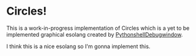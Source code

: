 # Circles!

This is a work-in-progress implementation of Circles which is a yet to be implemented graphical esolang created by [PythonshellDebugwindow](https://github.com/PythonshellDebugwindow).

I think this is a nice esolang so I'm gonna implement this.
